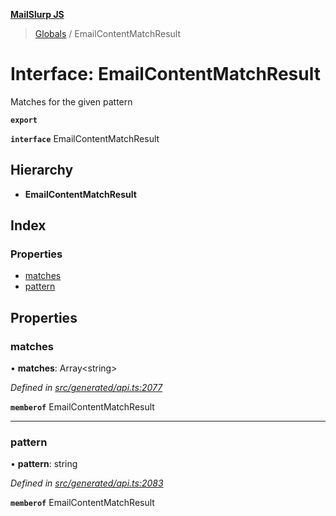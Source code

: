 **[MailSlurp JS](../README.md)**

> [Globals](../README.md) / EmailContentMatchResult

# Interface: EmailContentMatchResult

Matches for the given pattern

**`export`** 

**`interface`** EmailContentMatchResult

## Hierarchy

* **EmailContentMatchResult**

## Index

### Properties

* [matches](emailcontentmatchresult.md#matches)
* [pattern](emailcontentmatchresult.md#pattern)

## Properties

### matches

•  **matches**: Array\<string>

*Defined in [src/generated/api.ts:2077](https://github.com/mailslurp/mailslurp-client/blob/cce5bf2/src/generated/api.ts#L2077)*

**`memberof`** EmailContentMatchResult

___

### pattern

•  **pattern**: string

*Defined in [src/generated/api.ts:2083](https://github.com/mailslurp/mailslurp-client/blob/cce5bf2/src/generated/api.ts#L2083)*

**`memberof`** EmailContentMatchResult
